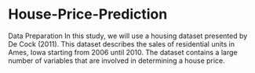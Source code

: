 # House-Price-Prediction
Data Preparation In this study, we will use a housing dataset presented by De Cock (2011). This dataset describes the sales of residential units in Ames, Iowa starting from 2006 until 2010. The dataset contains a large number of variables that are involved in determining a house price.
